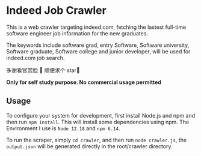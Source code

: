 # Indeed Job Crawler
This is a web crawler targeting indeed.com, fetching the lastest full-time software engineer job information for the new graduates.

The keywords include software grad, entry Software, Software university, Software graduate, Software college and junior developer,
will be used for indeed.com job search.

多谢看官赏脸 🐶 顺便求个 star🐶

**Only for self study purpose. No commercial usage permitted**

## Usage

To configure your system for development, first install Node.js and npm and
then run `npm install`. This will install some dependencies using npm. The Environment
I use is `Node 12.18` and `npm 6.14`.

To run the scraper, simply `cd crawler`, and then run `node crawler.js`, the `output.json` will be generated directly in the root/crawler directory.
 